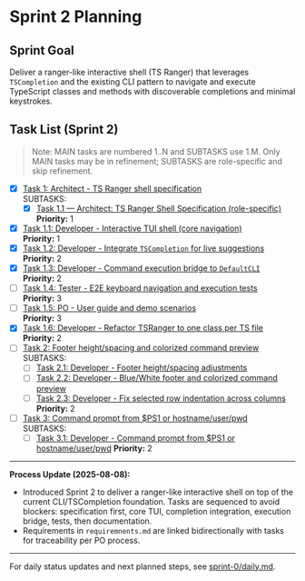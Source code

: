 # Sprint 2 Planning

## Sprint Goal
Deliver a ranger-like interactive shell (TS Ranger) that leverages `TSCompletion` and the existing CLI pattern to navigate and execute TypeScript classes and methods with discoverable completions and minimal keystrokes.

## Task List (Sprint 2)

> Note: MAIN tasks are numbered 1..N and SUBTASKS use 1.M. Only MAIN tasks may be in refinement; SUBTASKS are role-specific and skip refinement.

- [x] [Task 1: Architect - TS Ranger shell specification](./task-1.md)  
  SUBTASKS:
  - [x] [Task 1.1 — Architect: TS Ranger Shell Specification (role-specific)](./task-1.1-architect-ranger-spec.md)
  **Priority:** 1
- [x] [Task 1.1: Developer - Interactive TUI shell (core navigation)](./task-1.1-developer-ranger-tui.md)  
  **Priority:** 1
- [x] [Task 1.2: Developer - Integrate `TSCompletion` for live suggestions](./task-1.2-developer-completion-integration.md)  
  **Priority:** 2
- [x] [Task 1.3: Developer - Command execution bridge to `DefaultCLI`](./task-1.3-developer-execution-bridge.md)  
  **Priority:** 2
- [ ] [Task 1.4: Tester - E2E keyboard navigation and execution tests](./task-1.4-tester-e2e-tests.md)  
  **Priority:** 3
- [ ] [Task 1.5: PO - User guide and demo scenarios](./task-1.5-po-user-guide.md)  
  **Priority:** 3
- [x] [Task 1.6: Developer - Refactor TSRanger to one class per TS file](./task-1.6-developer-refactor-tsranger.md)  
  **Priority:** 2
- [ ] [Task 2: Footer height/spacing and colorized command preview](./task-2.md)  
  SUBTASKS:
  - [ ] [Task 2.1: Developer - Footer height/spacing adjustments](./task-2.1-developer-footer-height-and-spacing.md)
  - [ ] [Task 2.2: Developer - Blue/White footer and colorized command preview](./task-2.2-developer-footer-and-color-preview.md)
  - [ ] [Task 2.3: Developer - Fix selected row indentation across columns](./task-2.3-developer-fix-selected-row-indentation.md)
  **Priority:** 2
- [ ] [Task 3: Command prompt from $PS1 or hostname/user/pwd](./task-3.1-developer-command-prompt-ps1.md)  
  SUBTASKS:
  - [ ] [Task 3.1: Developer - Command prompt from $PS1 or hostname/user/pwd](./task-3.1-developer-command-prompt-ps1.md)
  **Priority:** 2

---

**Process Update (2025-08-08):**
- Introduced Sprint 2 to deliver a ranger-like interactive shell on top of the current CLI/TSCompletion foundation. Tasks are sequenced to avoid blockers: specification first, core TUI, completion integration, execution bridge, tests, then documentation.
- Requirements in `requiremnents.md` are linked bidirectionally with tasks for traceability per PO process.

---

For daily status updates and next planned steps, see [sprint-0/daily.md](../sprint-0/daily.md).